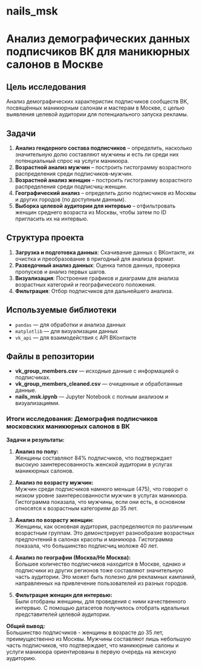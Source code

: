 # nails_msk
# Анализ демографических данных подписчиков ВК для маникюрных салонов в Москве
## Цель исследования  
Анализ демографических характеристик подписчиков сообществ ВК, посвящённых маникюрным салонам и мастерам в Москве, с целью выявления целевой аудитории для потенциального запуска рекламы.  

## Задачи  
1. **Анализ гендерного состава подписчиков** – определить, насколько значительную долю составляют мужчины и есть ли среди них потенциальный спрос на услуги маникюра.  
2. **Возрастной анализ мужчин** – построить гистограмму возрастного распределения среди подписчиков-мужчин.  
3. **Возрастной анализ женщин** – построить гистограмму возрастного распределения среди подписчиц-женщин.  
4. **Географический анализ** – определить долю подписчиков из Москвы и других городов (по доступным данным).  
5. **Выборка целевой аудитории для интервью** – отфильтровать женщин среднего возраста из Москвы, чтобы затем по ID пригласить их на интервью.  


## Структура проекта
1. **Загрузка и подготовка данных**: Скачивание данных с ВКонтакте, их очистка и преобразование в пригодный для анализа формат.
2. **Разведочный анализ данных**: Оценка типов данных, проверка пропусков и анализ первых шагов.
3. **Визуализация**: Построение графиков и диаграмм для анализа возрастных категорий и географического положения.
4. **Фильтрация**: Отбор подписчиков для дальнейшего анализа.

## Используемые библиотеки
- `pandas` — для обработки и анализа данных
- `matplotlib` — для визуализации данных
- `vk_api` — для взаимодействия с API ВКонтакте

## Файлы в репозитории
- **vk_group_members.csv** — исходные данные с информацией о подписчиках.
- **vk_group_members_cleaned.csv** — очищенные и обработанные данные.
- **nails_msk.ipynb** — Jupyter Notebook с полным анализом и визуализациями.

### Итоги исследования: Демография подписчиков московских маникюрных салонов в ВК

**Задачи и результаты:**

1. **Анализ по полу:**  
   Женщины составляют 84% подписчиков, что подтверждает высокую заинтересованность женской аудитории в услугах маникюрных салонов.

2. **Анализ по возрасту мужчин:**  
   Мужчин среди подписчиков намного меньше (475), что говорит о низком уровне заинтересованности мужчин в услугах маникюра. Гистограмма показала, что мужчины, если они есть, в основном относятся к возрастным категориям до 35 лет.

3. **Анализ по возрасту женщин:**  
   Женщины, как основная аудитория, распределяются по различным возрастным группам. Это демонстрирует разнообразие возрастных предпочтений в салонах красоты и маникюра. Гистограмма показала, что большинство подписчиц моложе 40 лет.

4. **Анализ по географии (Москва/Не Москва):**  
   Большее количество подписчиков находится в Москве, однако и подписчики из других регионов тоже составляют значительную часть аудитории. Это может быть полезно для рекламных кампаний, направленных на привлечение пользователей из разных городов.

5. **Фильтрация женщин для интервью:**  
   Были отобраны женщины, для проведения с ними качественного интервью. С помощью датасетов получилось отобрать идеальных представителей целевой аудитории.
   
**Общий вывод:**  
Большинство подписчиков - женщины в возрасте до 35 лет, преимущественно из Москвы. Мужчины составляют лишь небольшую часть подписчиков, что подтверждает, что маникюрные салоны и услуги маникюра ориентированы в первую очередь на женскую аудиторию.
